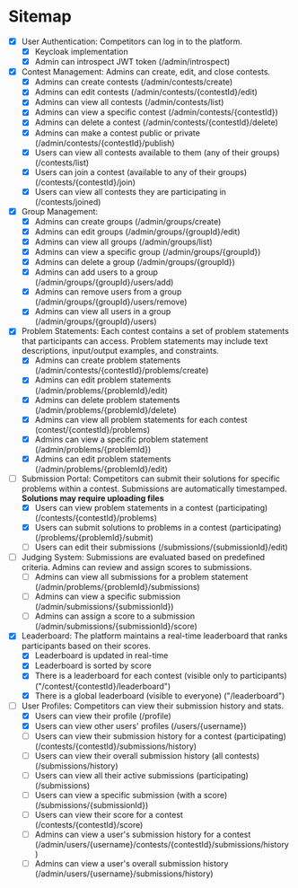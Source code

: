 # Sitemap
- [x] User Authentication: Competitors can log in to the platform.
    - [x] Keycloak implementation
    - [x] Admin can introspect JWT token (/admin/introspect)
- [x] Contest Management: Admins can create, edit, and close contests.
    - [x] Admins can create contests (/admin/contests/create)
    - [x] Admins can edit contests (/admin/contests/{contestId}/edit)
    - [x] Admins can view all contests (/admin/contests/list)
    - [x] Admins can view a specific contest (/admin/contests/{contestId})
    - [x] Admins can delete a contest (/admin/contests/{contestId}/delete)
    - [x] Admins can make a contest public or private (/admin/contests/{contestId}/publish)
    - [x] Users can view all contests available to them (any of their groups) (/contests/list)
    - [x] Users can join a contest (available to any of their groups) (/contests/{contestId}/join) 
    - [x] Users can view all contests they are participating in (/contests/joined)
- [x] Group Management:
    - [x] Admins can create groups (/admin/groups/create)
    - [x] Admins can edit groups (/admin/groups/{groupId}/edit)
    - [x] Admins can view all groups (/admin/groups/list)
    - [x] Admins can view a specific group (/admin/groups/{groupId})
    - [x] Admins can delete a group (/admin/groups/{groupId})
    - [x] Admins can add users to a group (/admin/groups/{groupId}/users/add)
    - [x] Admins can remove users from a group (/admin/groups/{groupId}/users/remove)
    - [x] Admins can view all users in a group (/admin/groups/{groupId}/users)
- [x] Problem Statements: Each contest contains a set of problem statements that participants can access. Problem statements may include text descriptions, input/output examples, and constraints.
    - [x] Admins can create problem statements (/admin/contests/{contestId}/problems/create)
    - [x] Admins can edit problem statements (/admin/problems/{problemId}/edit)
    - [x] Admins can delete problem statements (/admin/problems/{problemId}/delete)
    - [x] Admins can view all problem statements for each contest (contest/{contestId}/problems)
    - [x] Admins can view a specific problem statement (/admin/problems/{problemId})
    - [x] Admins can edit problem statements (/admin/problems/{problemId}/edit)
- [ ] Submission Portal: Competitors can submit their solutions for specific problems within a contest. Submissions are automatically timestamped. **Solutions may require uploading files**
    - [x] Users can view problem statements in a contest (participating) (/contests/{contestId}/problems)
    - [x] Users can submit solutions to problems in a contest (participating) (/problems/{problemId}/submit)
    - [ ] Users can edit their submissions (/submissions/{submissionId}/edit)
- [ ] Judging System: Submissions are evaluated based on predefined criteria. Admins can review and assign scores to submissions.
    - [ ] Admins can view all submissions for a problem statement (/admin/problems/{problemId}/submissions)
    - [ ] Admins can view a specific submission (/admin/submissions/{submissionId})
    - [ ] Admins can assign a score to a submission (/admin/submissions/{submissionId}/score)
- [x] Leaderboard: The platform maintains a real-time leaderboard that ranks participants based on their scores.
    - [x] Leaderboard is updated in real-time
    - [x] Leaderboard is sorted by score
    - [x] There is a leaderboard for each contest (visible only to participants) ("/contest/{contestId}/leaderboard")
    - [x] There is a global leaderboard (visible to everyone) ("/leaderboard")
- [ ] User Profiles: Competitors can view their submission history and stats.
    - [x] Users can view their profile (/profile)
    - [x] Users can view other users' profiles (/users/{username})
    - [ ] Users can view their submission history for a contest (participating) (/contests/{contestId}/submissions/history)
    - [ ] Users can view their overall submission history (all contests) (/submissions/history)
    - [ ] Users can view all their active submissions (participating) (/submissions)
    - [ ] Users can view a specific submission (with a score) (/submissions/{submissionId})
    - [ ] Users can view their score for a contest (/contests/{contestId}/score)
    - [ ] Admins can view a user's submission history for a contest (/admin/users/{username}/contests/{contestId}/submissions/history)
    - [ ] Admins can view a user's overall submission history (/admin/users/{username}/submissions/history)